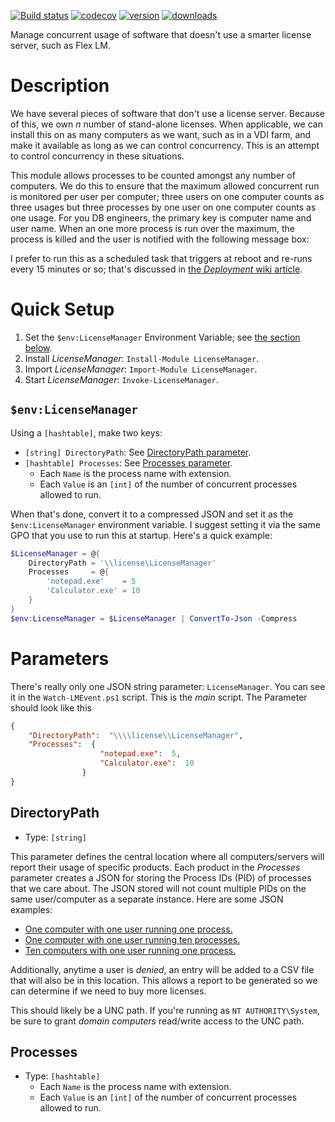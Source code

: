 [![Build status](https://ci.appveyor.com/api/projects/status/t3kx0sy41ouw7cry?svg=true)](https://ci.appveyor.com/project/VertigoRay/licensemanager)
[![codecov](https://codecov.io/gh/UNT-CAS/LicenseManager/branch/master/graph/badge.svg)](https://codecov.io/gh/UNT-CAS/LicenseManager)
[![version](https://img.shields.io/powershellgallery/v/licensemanager.svg)](https://www.powershellgallery.com/packages/licensemanager)
[![downloads](https://img.shields.io/powershellgallery/dt/licensemanager.svg?label=downloads)](https://www.powershellgallery.com/packages/licensemanager)

Manage concurrent usage of software that doesn't use a smarter license server, such as Flex LM.

# Description

We have several pieces of software that don't use a license server.
Because of this, we own *n* number of stand-alone licenses.
When applicable, we can install this on as many computers as we want, such as in a VDI farm, and make it available as long as we can control concurrency.
This is an attempt to control concurrency in these situations.

This module allows processes to be counted amongst any number of computers.
We do this to ensure that the maximum allowed concurrent run is monitored per user per computer; three users on one computer counts as three usages but three processes by one user on one computer counts as one usage.
For you DB engineers, the primary key is computer name and user name.
When an one more process is run over the maximum, the process is killed and the user is notified with the following message box:

I prefer to run this as a scheduled task that triggers at reboot and re-runs every 15 minutes or so; that's discussed in [the *Deployment* wiki article](https://github.com/UNT-CAS/LicenseManager/wiki/Deployment).

# Quick Setup

1. Set the `$env:LicenseManager` Environment Variable; see [the section below](#envlicensemanager).
2. Install *LicenseManager*: `Install-Module LicenseManager`.
3. Import *LicenseManager*: `Import-Module LicenseManager`.
4. Start *LicenseManager*: `Invoke-LicenseManager`.

## `$env:LicenseManager`

Using a `[hashtable]`, make two keys:

- `[string] DirectoryPath`: See [DirectoryPath parameter](#directorypath).
- `[hashtable] Processes`: See [Processes parameter](#directorypath).
  - Each `Name` is the process name with extension.
  - Each  `Value` is an `[int]` of the number of concurrent processes allowed to run.

When that's done, convert it to a compressed JSON and set it as the `$env:LicenseManager` environment variable.
I suggest setting it via the same GPO that you use to run this at startup.
Here's a quick example:

```powershell
$LicenseManager = @{
    DirectoryPath = '\\license\LicenseManager'
    Processes     = @{
        'notepad.exe'    = 5
        'Calculator.exe' = 10
    }
}
$env:LicenseManager = $LicenseManager | ConvertTo-Json -Compress
```

# Parameters

There's really only one JSON string parameter: `LicenseManager`.
You can see it in the `Watch-LMEvent.ps1` script.
This is the *main* script.
The Parameter should look like this

```json
{
    "DirectoryPath":  "\\\\license\\LicenseManager",
    "Processes":  {
                    "notepad.exe":  5,
                    "Calculator.exe":  10
                }
}
```

## DirectoryPath

- Type: `[string]`

This parameter defines the central location where all computers/servers will report their usage of specific products.
Each product in the *Processes* parameter creates a JSON for storing the Process IDs (PID) of processes that we care about.
The JSON stored will not count multiple PIDs on the same user/computer as a separate instance.
Here are some JSON examples:

- [One computer with one user running one process.](https://github.com/UNT-CAS/LicenseManager/blob/437a98297327b1b98659e0be484a4e39c4b4fe29/Examples/Assert-LMEntry.Process_ID_Additional_Added.psd1#L20-L27)
- [One computer with one user running ten processes.](https://github.com/UNT-CAS/LicenseManager/blob/437a98297327b1b98659e0be484a4e39c4b4fe29/Examples/Assert-LMEntry.Process_ID_x10.psd1#L20-L27)
- [Ten computers with one user running one process.](https://github.com/UNT-CAS/LicenseManager/blob/437a98297327b1b98659e0be484a4e39c4b4fe29/Examples/Add-LMEntry.Processes_x10.psd1#L16-L88)

Additionally, anytime a user is *denied*, an entry will be added to a CSV file that will also be in this location.
This allows a report to be generated so we can determine if we need to buy more licenses.

This should likely be a UNC path.
If you're running as `NT AUTHORITY\System`, be sure to grant *domain computers* read/write access to the UNC path.

## Processes

- Type: `[hashtable]`
  - Each `Name` is the process name with extension.
  - Each  `Value` is an `[int]` of the number of concurrent processes allowed to run.